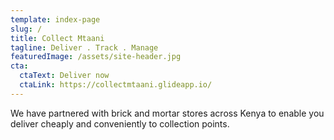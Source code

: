 ```yaml
---
template: index-page
slug: /
title: Collect Mtaani
tagline: Deliver . Track . Manage
featuredImage: /assets/site-header.jpg
cta:
  ctaText: Deliver now
  ctaLink: https://collectmtaani.glideapp.io/
---
```

We have partnered with brick and mortar stores across Kenya to enable you deliver cheaply and conveniently to collection points.